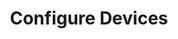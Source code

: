 ---
sidebar_position: 3
title: "Configure Devices"
sidebar_label: "Configure Devices"
description: "Set up problematic devices in Alpine Linux platforms - configure hardware devices, fix device settings, troubleshoot device configuration, and enable device functionality."
keywords:
  - "alpine device configuration"
  - "hardware setup"
  - "device settings"
  - "device troubleshooting"
  - "hardware configuration"
tags:
  - alpine
  - device-configuration
  - hardware-setup
  - device-troubleshooting
  - troubleshooting
slug: /linux/alpine/troubleshooting/hardware-problems/configure-devices
---